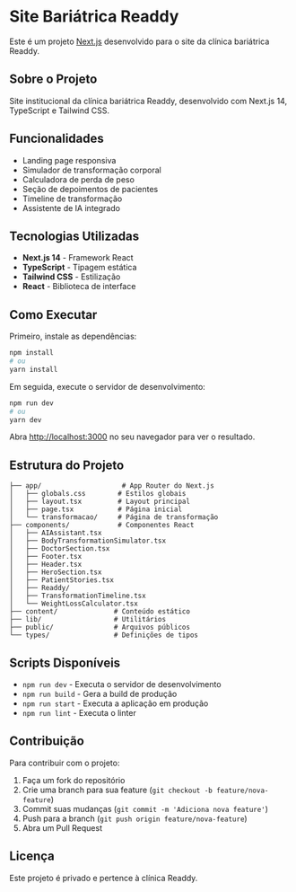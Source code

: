 # Site Bariátrica Readdy

Este é um projeto [Next.js](https://nextjs.org) desenvolvido para o site da clínica bariátrica Readdy.

## Sobre o Projeto

Site institucional da clínica bariátrica Readdy, desenvolvido com Next.js 14, TypeScript e Tailwind CSS.

## Funcionalidades

- Landing page responsiva
- Simulador de transformação corporal
- Calculadora de perda de peso
- Seção de depoimentos de pacientes
- Timeline de transformação
- Assistente de IA integrado

## Tecnologias Utilizadas

- **Next.js 14** - Framework React
- **TypeScript** - Tipagem estática
- **Tailwind CSS** - Estilização
- **React** - Biblioteca de interface

## Como Executar

Primeiro, instale as dependências:

```bash
npm install
# ou
yarn install
```

Em seguida, execute o servidor de desenvolvimento:

```bash
npm run dev
# ou
yarn dev
```

Abra [http://localhost:3000](http://localhost:3000) no seu navegador para ver o resultado.

## Estrutura do Projeto

```
├── app/                    # App Router do Next.js
│   ├── globals.css        # Estilos globais
│   ├── layout.tsx         # Layout principal
│   ├── page.tsx           # Página inicial
│   └── transformacao/     # Página de transformação
├── components/            # Componentes React
│   ├── AIAssistant.tsx
│   ├── BodyTransformationSimulator.tsx
│   ├── DoctorSection.tsx
│   ├── Footer.tsx
│   ├── Header.tsx
│   ├── HeroSection.tsx
│   ├── PatientStories.tsx
│   ├── Readdy/
│   ├── TransformationTimeline.tsx
│   └── WeightLossCalculator.tsx
├── content/              # Conteúdo estático
├── lib/                  # Utilitários
├── public/               # Arquivos públicos
└── types/                # Definições de tipos
```

## Scripts Disponíveis

- `npm run dev` - Executa o servidor de desenvolvimento
- `npm run build` - Gera a build de produção
- `npm run start` - Executa a aplicação em produção
- `npm run lint` - Executa o linter

## Contribuição

Para contribuir com o projeto:

1. Faça um fork do repositório
2. Crie uma branch para sua feature (`git checkout -b feature/nova-feature`)
3. Commit suas mudanças (`git commit -m 'Adiciona nova feature'`)
4. Push para a branch (`git push origin feature/nova-feature`)
5. Abra um Pull Request

## Licença

Este projeto é privado e pertence à clínica Readdy.
